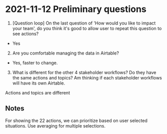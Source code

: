 # 2021-11-12 Preliminary questions

1. [Question loop] On the last question of 'How would you like to impact your team', do you think it's good to allow user to repeat this question to see actions?

- Yes

2. Are you comfortable managing the data in Airtable?

- Yes, faster to change.

3. What is different for the other 4 stakeholder workflows? Do they have the same actions and topics? Am thinking if each stakeholder workflows will have its own Airtable.

Actions and topics are different

## Notes

For showing the 22 actions, we can prioritize based on user selected situations. Use averaging for multiple selections.



